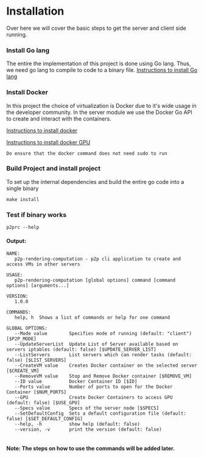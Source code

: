 # Installation 

Over here we will cover the basic steps to get the server and client side running. 

### Install Go lang 
The entire the implementation of this project is done using Go lang. 
Thus, we need go lang to compile to code to a binary file.
[Instructions to install Go lang](https://golang.org/doc/install)

### Install Docker 
In this project the choice of virtualization is Docker due to it's wide usage 
in the developer community. In the server module we use the Docker Go API to create and
interact with the containers. 

[Instructions to install docker](https://docs.docker.com/get-docker/)

[Instructions to install docker GPU](https://docs.nvidia.com/datacenter/cloud-native/container-toolkit/install-guide.html#docker)
````
Do ensure that the docker command does not need sudo to run
````

### Build Project and install project
To set up the internal dependencies and build the entire go code 
into a single binary
```
make install
```

### Test if binary works
```
p2prc --help
```
#### Output:
```
NAME:
   p2p-rendering-computation - p2p cli application to create and access VMs in other servers

USAGE:
   p2p-rendering-computation [global options] command [command options] [arguments...]

VERSION:
   1.0.0

COMMANDS:
   help, h  Shows a list of commands or help for one command

GLOBAL OPTIONS:
   --Mode value        Specifies mode of running (default: "client") [$P2P_MODE]
   --UpdateServerList  Update List of Server available based on servers iptables (default: false) [$UPDATE_SERVER_LIST]
   --ListServers       List servers which can render tasks (default: false) [$LIST_SERVERS]
   --CreateVM value    Creates Docker container on the selected server [$CREATE_VM]
   --RemoveVM value    Stop and Remove Docker container [$REMOVE_VM]
   --ID value          Docker Container ID [$ID]
   --Ports value       Number of ports to open for the Docker Container [$NUM_PORTS]
   --GPU               Create Docker Containers to access GPU (default: false) [$USE_GPU]
   --Specs value       Specs of the server node [$SPECS]
   --SetDefaultConfig  Sets a default configuration file (default: false) [$SET_DEFAULT_CONFIG]
   --help, -h          show help (default: false)
   --version, -v       print the version (default: false)


```



#### Note: The steps on how to use the commands will be added later.
